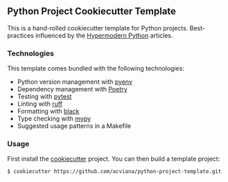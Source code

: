 ## Python Project Cookiecutter Template

This is a hand-rolled cookiecutter template for Python projects.
Best-practices influenced by the [Hypermodern Python](https://cjolowicz.github.io/posts/hypermodern-python-01-setup/) articles.

### Technologies

This template comes bundled with the following technologies:

 - Python version management with [pyenv](https://github.com/pyenv/pyenv)
 - Dependency management with [Poetry](https://python-poetry.org/)
 - Testing with [pytest](https://docs.pytest.org/en/6.2.x/)
 - Linting with [ruff](https://github.com/charliermarsh/ruff)
 - Formatting with [black](https://github.com/psf/black)
 - Type checking with [mypy](https://mypy-lang.org/)
 - Suggested usage patterns in a Makefile

### Usage

First install the [cookiecutter](https://cookiecutter.readthedocs.io/) project. You can then build a template project:

```bash
$ cookiecutter https://github.com/acviana/python-project-template.git
```
